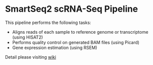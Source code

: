 # SmartSeq2 scRNA-Seq Pipeline
This pipeline performs the following tasks:
- Aligns reads of each sample to reference genome or transcriptome (using HISAT2)
- Performs quality control on generated BAM files (using Picard)
- Gene expression estimation (using RSEM)

Detail please visiting [wiki](https://github.com/HumanCellAtlas/skylab/wiki/SmartSeq2-Pipeline-(v0.2.0))
